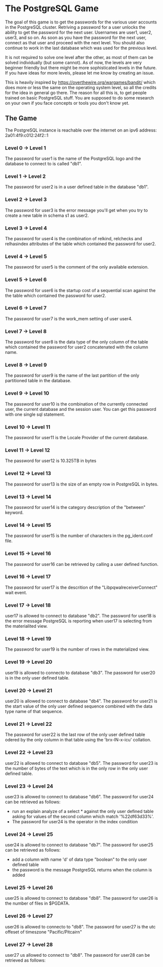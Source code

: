 # The PostgreSQL Game

The goal of this game is to get the passwords for the various user accounts in the PostgreSQL cluster. Retriving a password for a user unlocks the ability to get the password for the next user. Usernames are user1, user2, user3, and so on. As soon as you have the password for the next user, connect as that user and proceed with the next level. You should also continue to work in the last database which was used for the previous level.

It is not required to solve one level after the other, as most of them can be solved individually (but some cannot). As of now, the levels are very beginner friendly but there might be more sophisticated levels in the future. If you have ideas for more levels, please let me know by creating an issue.

This is heavily inspired by https://overthewire.org/wargames/bandit/ which does more or less the same on the operating system level, so all the credits for the idea in general go there. The reason for all this is, to get people trained on basic PostgreSQL stuff. You are supposed to do some research on your own if you face concepts or tools you don't know yet.

## The Game

The PostgreSQL instance is reachable over the internet on an ipv6 address: 2a01:4f9:c012:24f2::1

### Level 0 -> Level 1

The password for user1 is the name of the PostgreSQL logo and the database to connect to is called "db1".

### Level 1 -> Level 2

The password for user2 is in a user defined table in the database "db1".

### Level 2 -> Level 3

The password for user3 is the error message you'll get when you try to create a new table in schema s1 as user2.

### Level 3 -> Level 4

The password for user4 is the combination of relkind, relchecks and relhasindex attributes of the table which contained the password for user2.

### Level 4 -> Level 5

The password for user5 is the comment of the only available extension.

### Level 5 -> Level 6

The password for user6 is the startup cost of a sequential scan against the the table which contained the password for user2.

### Level 6 -> Level 7

The password for user7 is the work_mem setting of user user4.

### Level 7 -> Level 8

The password for user8 is the data type of the only column of the table which contained the password for user2 concatenated with the column name. 

### Level 8 -> Level 9

The password for user9 is the name of the last partition of the only partitioned table in the database.

### Level 9 -> Level 10

The password for user10 is the combination of the currently connected user, the current database and the session user. You can get this password with one single sql statement.

### Level 10 -> Level 11

The password for user11 is the Locale Provider of the current database.

### Level 11 -> Level 12

The password for user12 is 10.325TB in bytes

### Level 12 -> Level 13

The password for user13 is the size of an empty row in PostgreSQL in bytes.

### Level 13 -> Level 14

The password for user14 is the category description of the "between" keyword.

### Level 14 -> Level 15

The password for user15 is the number of characters in the pg_ident.conf file.

### Level 15 -> Level 16

The password for user16 can be retrieved by calling a user defined function.

### Level 16 -> Level 17

The password for user17 is the descrition of the "LibpqwalreceiverConnect" wait event.

### Level 17 -> Level 18

user17 is allowed to connect to database "db2". The password for user18 is the error message PostgreSQL is reporting when user17 is selecting from the materialited view.

### Level 18 -> Level 19

The password for user19 is the number of rows in the materialized view.

### Level 19 -> Level 20

user19 is allowed to connecto to database "db3". The password for user20 is in the only user defined table.

### Level 20 -> Level 21

user20 is allowed to connect to database "db4". The password for user21 is the start value of the only user defined sequence combined with the data type name of that sequence. 

### Level 21 -> Level 22

The password for user22 is the last row of the only user defined table odered by the only column in that table using the 'brx-IN-x-icu' collation. 

### Level 22 -> Level 23

user22 is allowed to connect to database "db5". The password for user23 is the number of bytes of the text which is in the only row in the only user defined table.

### Level 23 -> Level 24

user23 is allowed to connect to database "db6". The password for user24 can be retrieved as follows:
- run an explain analyze of a select * against the only user defined table asking for values of the second column which match '%22df63d33%'.
- The password for user24 is the operator in the index condition

### Level 24 -> Level 25

user24 is allowed to connect to database "db7". The password for user25 can be retrieved as follows:
- add a column with name 'd' of data type "boolean" to the only user defined table 
- the password is the message PostgreSQL returns when the column is added

### Level 25 -> Level 26
user25 is allowed to connect to database "db8". The password for user26 is the number of files in $PGDATA.

### Level 26 -> Level 27
user26 is allowed to connecto to "db8". The password for user27 is the utc offeset of timeszone "Pacific/Pitcairn"

### Level 27 -> Level 28
user27 us allowed to connect to "db8". The password for user28 can be retrieved as follows:


